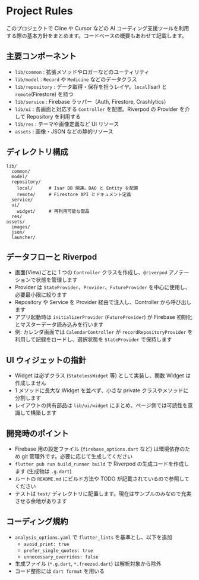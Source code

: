# Project Rules

このプロジェクトで Cline や Cursor などの AI コーディング支援ツールを利用する際の基本方針をまとめます。コードベースの概要もあわせて記載します。

## 主要コンポーネント
- `lib/common` : 拡張メソッドやロガーなどのユーティリティ
- `lib/model` : `Record` や `Medicine` などのデータクラス
- `lib/repository` : データ取得・保存を担うレイヤ。`local`(Isar) と `remote`(Firestore) を持つ
- `lib/service` : Firebase ラッパー（Auth, Firestore, Crashlytics）
- `lib/ui` : 各画面と対応する `Controller` を配置。Riverpod の Provider を介して Repository を利用する
- `lib/res` : テーマや画像定義など UI リソース
- `assets` : 画像・JSON などの静的リソース

## ディレクトリ構成
```
lib/
  common/
  model/
  repository/
    local/      # Isar DB 関連。DAO と Entity を配置
    remote/     # Firestore API とドキュメント定義
  service/
  ui/
    widget/     # 再利用可能な部品
  res/
assets/
  images/
  json/
  launcher/
```

## データフローと Riverpod
- 画面(View)ごとに 1 つの `Controller` クラスを作成し、`@riverpod` アノテーションで状態を管理します
- Provider は `StateProvider`、`Provider`、`FutureProvider` を中心に使用し、必要最小限に絞ります
- Repository や Service を Provider 経由で注入し、Controller から呼び出します
- アプリ起動時は `initializerProvider` (`FutureProvider`) が Firebase 初期化とマスターデータ読み込みを行います
- 例: カレンダ画面では `CalendarController` が `recordRepositoryProvider` を利用して記録をロードし、選択状態を `StateProvider` で保持します

## UI ウィジェットの指針
- Widget は必ずクラス (`StatelessWidget` 等) として実装し、関数 Widget は作成しません
- 1 メソッドに長大な Widget を並べず、小さな private クラスやメソッドに分割します
- レイアウトの共有部品は `lib/ui/widget` にまとめ、ページ側では可読性を意識して構築します

## 開発時のポイント
- Firebase 用の設定ファイル (`firebase_options.dart` など) は環境依存のため git 管理外です。必要に応じて生成してください
- `flutter pub run build_runner build` で Riverpod の生成コードを作成します (生成物は `.g.dart`)
- ルートの `README.md` にビルド方法や TODO が記載されているので参照してください
- テストは `test/` ディレクトリに配置します。現在はサンプルのみなので充実させる余地があります

## コーディング規約
- `analysis_options.yaml` で `flutter_lints` を基準とし、以下を追加
  - `avoid_print: true`
  - `prefer_single_quotes: true`
  - `unnecessary_overrides: false`
- 生成ファイル (`*.g.dart`, `*.freezed.dart`) は解析対象から除外
- コード整形には `dart format` を用いる
